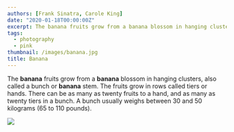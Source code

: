 ```yaml
---
authors: [Frank Sinatra, Carole King]
date: "2020-01-18T00:00:00Z"
excerpt: The banana fruits grow from a banana blossom in hanging clusters, also called a bunch or banana stem.
tags:
  - photography
  - pink
thumbnail: /images/banana.jpg
title: Banana
---
```

The **banana** fruits grow from a **banana** blossom in hanging clusters, also called a bunch or **banana** stem. The fruits grow in rows called tiers or hands. There can be as many as twenty fruits to a hand, and as many as twenty tiers in a bunch. A bunch usually weighs between 30 and 50 kilograms (65 to 110 pounds).

![](/images/banana.jpg)
